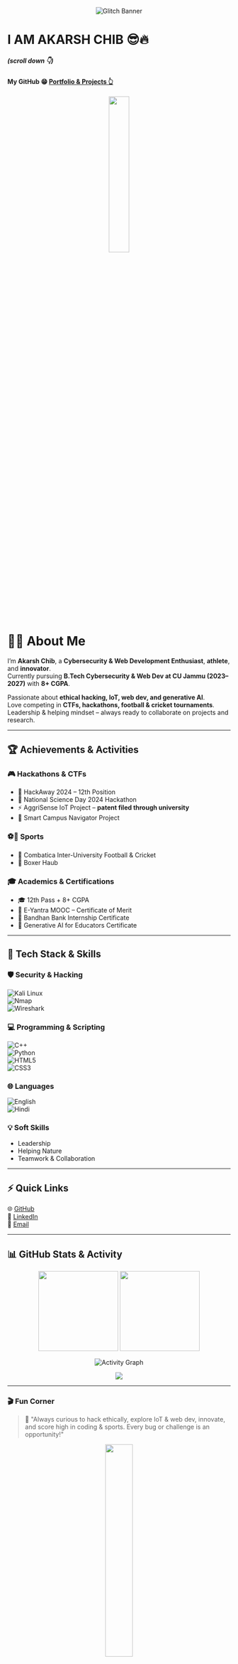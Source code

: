 <!-- Cyberpunk Hacker Banner -->
<p align="center">
  <img src="https://readme-typing-svg.herokuapp.com?font=Fira+Code&pause=1000&color=39FF14&center=true&vCenter=true&width=600&lines=%3E+Welcome+to+Akarsh's+Hacker+Space;Cybersecurity+%26+WebDev+Enthusiast;IoT+%7C+Hackathons+%7C+CTFs;Glitch+in+the+Matrix..." alt="Glitch Banner" />
</p>

<p align="left" id="itsabha">
  <h1>I AM AKARSH CHIB 😎🔥</h1>
  <h5> (scroll down 👇) </h5>
  <h4>My GitHub 😁 <a href="https://github.com/Akarsh965">Portfolio & Projects 👆</a></h4>
</p>

<p align="center">
  <img src="https://media1.tenor.com/images/7de0b70f6c958cf1ec0e5f249b387376/tenor.gif?itemid=20636548" width="30%">
</p>

# 👨‍💻 About Me
I’m **Akarsh Chib**, a **Cybersecurity & Web Development Enthusiast**, **athlete**, and **innovator**.  
Currently pursuing **B.Tech Cybersecurity & Web Dev at CU Jammu (2023–2027)** with **8+ CGPA**.  

Passionate about **ethical hacking, IoT, web dev, and generative AI**.  
Love competing in **CTFs, hackathons, football & cricket tournaments**.  
Leadership & helping mindset – always ready to collaborate on projects and research.

---

## 🏆 Achievements & Activities
### 🎮 Hackathons & CTFs
- 🥇 HackAway 2024 – 12th Position  
- 🧠 National Science Day 2024 Hackathon  
- ⚡ AggriSense IoT Project – **patent filed through university**  
- 🏫 Smart Campus Navigator Project  

### ⚽🏏 Sports
- 🏅 Combatica Inter-University Football & Cricket  
- 🥊 Boxer Haub  

### 🎓 Academics & Certifications
- 🎓 12th Pass + 8+ CGPA  
- 🏅 E-Yantra MOOC – Certificate of Merit  
- 🏦 Bandhan Bank Internship Certificate  
- 🧠 Generative AI for Educators Certificate  

---

## 🔐 Tech Stack & Skills
### 🛡️ Security & Hacking
![Kali Linux](https://img.shields.io/badge/Kali%20Linux-%23557C94.svg?style=for-the-badge&logo=kalilinux&logoColor=white)  
![Nmap](https://img.shields.io/badge/Nmap-2C2C2C?style=for-the-badge&logo=socketdotio&logoColor=white)  
![Wireshark](https://img.shields.io/badge/Wireshark-%231679A7.svg?style=for-the-badge&logo=wireshark&logoColor=white)  

### 💻 Programming & Scripting
![C++](https://img.shields.io/badge/C++-%2300599C.svg?style=for-the-badge&logo=c%2B%2B&logoColor=white)  
![Python](https://img.shields.io/badge/Python-3670A0?style=for-the-badge&logo=python&logoColor=ffdd54)  
![HTML5](https://img.shields.io/badge/HTML5-%23E34F26.svg?style=for-the-badge&logo=html5&logoColor=white)  
![CSS3](https://img.shields.io/badge/CSS3-%231572B6.svg?style=for-the-badge&logo=css3&logoColor=white)  

### 🌐 Languages
![English](https://img.shields.io/badge/English-%23000000?style=for-the-badge)  
![Hindi](https://img.shields.io/badge/Hindi-%23FF9933?style=for-the-badge)  

### 💡 Soft Skills
- Leadership  
- Helping Nature  
- Teamwork & Collaboration  

---

## ⚡ Quick Links
🌐 [GitHub](https://github.com/Akarsh965)  
💼 [LinkedIn](https://www.linkedin.com/in/akarsh-chib-5a0ba1328/)  
📧 [Email](mailto:akarshchib942@gmail.com)  

---

## 📊 GitHub Stats & Activity  
<p align="center">
  <img src="https://github-readme-stats.vercel.app/api?username=Akarsh965&show_icons=true&theme=radical&count_private=true" height="180em" />
  <img src="https://github-readme-streak-stats.herokuapp.com/?user=Akarsh965&theme=radical" height="180em" />
</p>

<p align="center">
  <img src="https://github-readme-activity-graph.vercel.app/graph?username=Akarsh965&bg_color=0d1117&color=ff0080&line=ff0080&point=ffffff&area=true&hide_border=false" alt="Activity Graph" />
</p>

<p align="center">
  <img src="https://github-profile-trophy.vercel.app/?username=Akarsh965&theme=radical&no-frame=false&no-bg=true&margin-w=15&margin-h=15" />
</p>

---

### 🎬 Fun Corner
> 🤖 "Always curious to hack ethically, explore IoT & web dev, innovate, and score high in coding & sports. Every bug or challenge is an opportunity!"  

<p align="center">
  <img src="https://media.giphy.com/media/Rkis28kMJd1aE/giphy.gif" width="35%">
</p>
